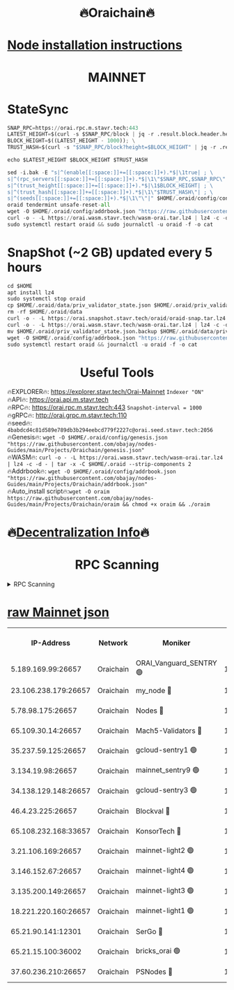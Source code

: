<h1 align="center"> 🔥Oraichain🔥</h1>

[Node installation instructions](https://github.com/obajay/nodes-Guides/tree/main/Projects/Oraichain)
=
<h1 align="center"> MAINNET</h1>

# StateSync
```python
SNAP_RPC=https://orai.rpc.m.stavr.tech:443
LATEST_HEIGHT=$(curl -s $SNAP_RPC/block | jq -r .result.block.header.height); \
BLOCK_HEIGHT=$((LATEST_HEIGHT - 1000)); \
TRUST_HASH=$(curl -s "$SNAP_RPC/block?height=$BLOCK_HEIGHT" | jq -r .result.block_id.hash)

echo $LATEST_HEIGHT $BLOCK_HEIGHT $TRUST_HASH

sed -i.bak -E "s|^(enable[[:space:]]+=[[:space:]]+).*$|\1true| ; \
s|^(rpc_servers[[:space:]]+=[[:space:]]+).*$|\1\"$SNAP_RPC,$SNAP_RPC\"| ; \
s|^(trust_height[[:space:]]+=[[:space:]]+).*$|\1$BLOCK_HEIGHT| ; \
s|^(trust_hash[[:space:]]+=[[:space:]]+).*$|\1\"$TRUST_HASH\"| ; \
s|^(seeds[[:space:]]+=[[:space:]]+).*$|\1\"\"|" $HOME/.oraid/config/config.toml
oraid tendermint unsafe-reset-all
wget -O $HOME/.oraid/config/addrbook.json "https://raw.githubusercontent.com/obajay/nodes-Guides/main/Projects/Oraichain/addrbook.json"
curl -o - -L https://orai.wasm.stavr.tech/wasm-orai.tar.lz4 | lz4 -c -d - | tar -x -C $HOME/.oraid --strip-components 2
sudo systemctl restart oraid && sudo journalctl -u oraid -f -o cat
```
# SnapShot (~2 GB) updated every 5 hours
```python
cd $HOME
apt install lz4
sudo systemctl stop oraid
cp $HOME/.oraid/data/priv_validator_state.json $HOME/.oraid/priv_validator_state.json.backup
rm -rf $HOME/.oraid/data
curl -o - -L https://orai.snapshot.stavr.tech/oraid/oraid-snap.tar.lz4 | lz4 -c -d - | tar -x -C $HOME/.oraid --strip-components 2
curl -o - -L https://orai.wasm.stavr.tech/wasm-orai.tar.lz4 | lz4 -c -d - | tar -x -C $HOME/.oraid --strip-components 2
mv $HOME/.oraid/priv_validator_state.json.backup $HOME/.oraid/data/priv_validator_state.json
wget -O $HOME/.oraid/config/addrbook.json "https://raw.githubusercontent.com/obajay/nodes-Guides/main/Projects/Oraichain/addrbook.json"
sudo systemctl restart oraid && journalctl -u oraid -f -o cat
```

 <h1 align="center"> Useful Tools</h1>

🔥EXPLORER🔥:     https://explorer.stavr.tech/Orai-Mainnet        `Indexer "ON"` \
🔥API🔥:          https://orai.api.m.stavr.tech \
🔥RPC🔥:          https://orai.rpc.m.stavr.tech:443              `Snapshot-interval = 1000` \
🔥gRPC🔥:         http://orai.grpc.m.stavr.tech:110 \
🔥seed🔥:      `4babdcd4c81d589e789db3b294eebcd779f2227c@orai.seed.stavr.tech:2056` \
🔥Genesis🔥:   `wget -O $HOME/.oraid/config/genesis.json "https://raw.githubusercontent.com/obajay/nodes-Guides/main/Projects/Oraichain/genesis.json"` \
🔥WASM🔥:      `curl -o - -L https://orai.wasm.stavr.tech/wasm-orai.tar.lz4 | lz4 -c -d - | tar -x -C $HOME/.oraid --strip-components 2` \
🔥Addrbook🔥:  `wget -O $HOME/.oraid/config/addrbook.json "https://raw.githubusercontent.com/obajay/nodes-Guides/main/Projects/Oraichain/addrbook.json"` \
🔥Auto_install script🔥:`wget -O oraim https://raw.githubusercontent.com/obajay/nodes-Guides/main/Projects/Oraichain/oraim && chmod +x oraim && ./oraim`

🔥[Decentralization Info](https://github.com/obajay/StateSync-snapshots/tree/main/Projects/Oraichain/Decentralization)🔥
=
<h1 align="center"> RPC Scanning</h1>

<details>
<summary>RPC Scanning</summary>

<h2 align="center"> We scan nodes in real time every 4 hours. And we provide the final result of RPC endpoints.
We cannot influence the operation of these nodes in any way. </h2>


```python
If Voting Power is higher than 0 --> then the Node is a validator of the network and may be subject to attack and be a potential threat to the chain.
```
```python
We marked such validators with a red symbol
```

</details>

[raw Mainnet json](https://rpc-check.oraim.stavr.tech/oraim/rpc-oraim-result.json)
=


<table><tr><th>IP-Address</th><th>Network</th><th>Moniker</th><th>Latest Block Height</th><th>Earliest Block Height</th><th>Catching Up</th><th>Tx Index</th><th>Voting Power</th><th>Scan Time</th></tr><tr><td>5.189.169.99:26657</td><td>Oraichain</td><td>ORAI_Vanguard_SENTRY 🟢</td><td>15934682</td><td>0</td><td>False</td><td>on</td><td>0</td><td>2024-02-25T16:03:13.011600985UTC</td></tr><tr><td>23.106.238.179:26657</td><td>Oraichain</td><td>my_node 🔴</td><td>15934685</td><td>0</td><td>False</td><td>on</td><td>302762</td><td>2024-02-25T16:03:28.102156228UTC</td></tr><tr><td>5.78.98.175:26657</td><td>Oraichain</td><td>Nodes 🔴</td><td>15934687</td><td>0</td><td>False</td><td>off</td><td>166280</td><td>2024-02-25T16:03:37.721591565UTC</td></tr><tr><td>65.109.30.14:26657</td><td>Oraichain</td><td>Mach5-Validators 🔴</td><td>15934691</td><td>0</td><td>False</td><td>off</td><td>644</td><td>2024-02-25T16:04:02.109614375UTC</td></tr><tr><td>35.237.59.125:26657</td><td>Oraichain</td><td>gcloud-sentry1 🟢</td><td>15934681</td><td>1</td><td>False</td><td>on</td><td>0</td><td>2024-02-25T16:03:08.534218523UTC</td></tr><tr><td>3.134.19.98:26657</td><td>Oraichain</td><td>mainnet_sentry9 🟢</td><td>15934686</td><td>1</td><td>False</td><td>on</td><td>0</td><td>2024-02-25T16:03:34.022601220UTC</td></tr><tr><td>34.138.129.148:26657</td><td>Oraichain</td><td>gcloud-sentry3 🟢</td><td>15934689</td><td>1</td><td>False</td><td>on</td><td>0</td><td>2024-02-25T16:03:50.044362354UTC</td></tr><tr><td>46.4.23.225:26657</td><td>Oraichain</td><td>Blockval 🔴</td><td>15934692</td><td>10774049</td><td>False</td><td>off</td><td>287253</td><td>2024-02-25T16:04:07.137688921UTC</td></tr><tr><td>65.108.232.168:33657</td><td>Oraichain</td><td>KonsorTech 🔴</td><td>15934681</td><td>14344801</td><td>False</td><td>off</td><td>50578</td><td>2024-02-25T16:03:07.881564474UTC</td></tr><tr><td>3.21.106.169:26657</td><td>Oraichain</td><td>mainnet-light2 🟢</td><td>15934685</td><td>15275144</td><td>False</td><td>on</td><td>0</td><td>2024-02-25T16:03:30.869424514UTC</td></tr><tr><td>3.146.152.67:26657</td><td>Oraichain</td><td>mainnet-light4 🟢</td><td>15934686</td><td>15275144</td><td>False</td><td>on</td><td>0</td><td>2024-02-25T16:03:36.782940375UTC</td></tr><tr><td>3.135.200.149:26657</td><td>Oraichain</td><td>mainnet-light3 🟢</td><td>15934687</td><td>15275144</td><td>False</td><td>on</td><td>0</td><td>2024-02-25T16:03:40.444602106UTC</td></tr><tr><td>18.221.220.160:26657</td><td>Oraichain</td><td>mainnet-light1 🟢</td><td>15934688</td><td>15643601</td><td>False</td><td>on</td><td>0</td><td>2024-02-25T16:03:47.298416185UTC</td></tr><tr><td>65.21.90.141:12301</td><td>Oraichain</td><td>SerGo 🔴</td><td>15934689</td><td>15834689</td><td>False</td><td>off</td><td>1</td><td>2024-02-25T16:03:52.511485416UTC</td></tr><tr><td>65.21.15.100:36002</td><td>Oraichain</td><td>bricks_orai 🟢</td><td>15934692</td><td>15848470</td><td>False</td><td>on</td><td>0</td><td>2024-02-25T16:04:06.794781073UTC</td></tr><tr><td>37.60.236.210:26657</td><td>Oraichain</td><td>PSNodes 🔴</td><td>15934682</td><td>15923933</td><td>False</td><td>on</td><td>2</td><td>2024-02-25T16:03:13.436197553UTC</td></tr></table>
